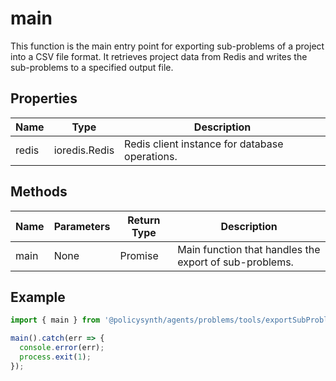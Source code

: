 # main

This function is the main entry point for exporting sub-problems of a project into a CSV file format. It retrieves project data from Redis and writes the sub-problems to a specified output file.

## Properties

| Name       | Type                         | Description                                   |
|------------|------------------------------|-----------------------------------------------|
| redis      | ioredis.Redis                | Redis client instance for database operations.|

## Methods

| Name   | Parameters                        | Return Type | Description |
|--------|-----------------------------------|-------------|-------------|
| main   | None                              | Promise<void> | Main function that handles the export of sub-problems. |

## Example

```typescript
import { main } from '@policysynth/agents/problems/tools/exportSubProblems.js';

main().catch(err => {
  console.error(err);
  process.exit(1);
});
```